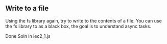 ## Write to a file
Using the fs library again, try to write to the contents of a file.
You can use the fs library to as a black box, the goal is to understand async tasks.

Done Soln in lec2_1.js